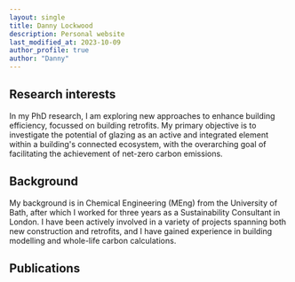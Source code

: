 ```yaml
---
layout: single
title: Danny Lockwood
description: Personal website
last_modified_at: 2023-10-09
author_profile: true
author: "Danny"
---
```

## Research interests

In my PhD research, I am exploring new approaches to enhance building efficiency, focussed on building retrofits. My primary objective is to investigate the potential of glazing as an active and integrated element within a building's connected ecosystem, with the overarching goal of facilitating the achievement of net-zero carbon emissions.

## Background

My background is in Chemical Engineering (MEng) from the University of Bath, after which I worked for three years as a Sustainability Consultant in London. I have been actively involved in a variety of projects spanning both new construction and retrofits, and I have gained experience in building modelling and whole-life carbon calculations.

## Publications
